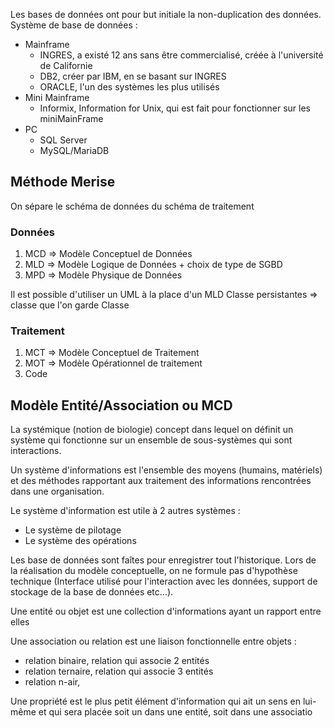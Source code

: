 Les bases de données ont pour but initiale la non-duplication des données.
Système de base de données :
- Mainframe
	- INGRES, a existé 12 ans sans être commercialisé, créée à l'université de Californie
	- DB2, créer par IBM, en se basant sur INGRES
	- ORACLE, l'un des systèmes les plus utilisés
- Mini Mainframe
	- Informix, Information for Unix, qui est fait pour fonctionner sur les miniMainFrame
- PC
	- SQL Server
	- MySQL/MariaDB

## Méthode Merise 
On sépare le schéma de données du schéma de traitement
### Données
1. MCD => Modèle Conceptuel de Données
2. MLD => Modèle Logique de Données + choix de type de SGBD
3. MPD => Modèle Physique de Données

Il est possible d'utiliser un UML à la place d'un MLD
Classe persistantes => classe que l'on garde
Classe
### Traitement
1. MCT => Modèle Conceptuel de Traitement
2. MOT => Modèle Opérationnel de traitement
3. Code

## Modèle Entité/Association ou MCD
La systémique (notion de biologie) concept dans lequel on définit un système qui fonctionne sur un ensemble de sous-systèmes qui sont interactions.

Un système d'informations est l'ensemble des moyens (humains, matériels) et des méthodes rapportant aux traitement des informations rencontrées dans une organisation.

Le système d'information est utile à 2 autres systèmes :
- Le système de pilotage
- Le système des opérations

Les base de données sont faîtes pour enregistrer tout l'historique.
Lors de la réalisation du modèle conceptuelle, on ne formule pas d'hypothèse technique (Interface utilisé pour l'interaction avec les données, support de stockage de la base de données etc...).

Une entité ou objet est une collection d'informations ayant un rapport entre elles

Une association ou relation est une liaison fonctionnelle entre objets :
- relation binaire, relation qui associe 2 entités
- relation ternaire, relation qui associe 3 entités
- relation n-air,

Une propriété est le plus petit élément d'information qui ait un sens en lui-même et qui sera placée soit un dans une entité, soit dans une associatio